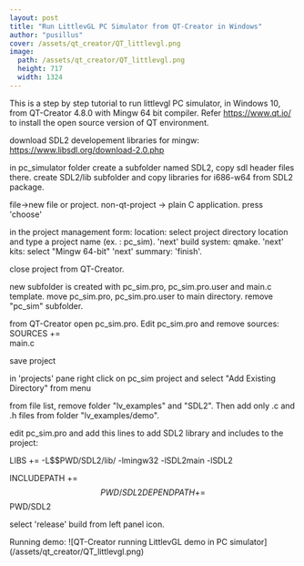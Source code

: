 ```yaml
---
layout: post
title: "Run LittlevGL PC Simulator from QT-Creator in Windows"
author: "pusillus"
cover: /assets/qt_creator/QT_littlevgl.png
image:
  path: /assets/qt_creator/QT_littlevgl.png
  height: 717
  width: 1324
---
```


This is a step by step tutorial to run littlevgl PC simulator, in Windows 10, from QT-Creator 4.8.0 with Mingw 64 bit compiler.
Refer https://www.qt.io/ to install the open source version of QT environment.


download SDL2 developement libraries for mingw:
https://www.libsdl.org/download-2.0.php

in pc_simulator folder create a subfolder named SDL2, copy sdl header files there.
create SDL2/lib subfolder and copy libraries for i686-w64 from SDL2 package.

file->new file or project.
non-qt-project -> plain C application. press 'choose'

in the project management form:
location: select project directory location and type a project name (ex. : pc_sim). 'next'
build system: qmake. 'next'
kits: select "Mingw 64-bit" 'next'
summary: 'finish'.

close project from QT-Creator.

new subfolder is created with pc_sim.pro, pc_sim.pro.user and main.c template.
move pc_sim.pro, pc_sim.pro.user to main directory. remove "pc_sim" subfolder.

from QT-Creator open pc_sim.pro. Edit pc_sim.pro and remove sources:
SOURCES += \
        main.c

save project

in 'projects' pane right click on pc_sim project and select "Add Existing Directory" from menu

from file list, remove folder "lv_examples" and "SDL2". Then add only .c and .h files from folder "lv_examples/demo".

edit pc_sim.pro and add this lines to add SDL2 library and includes to the project:


LIBS += -L$$PWD/SDL2/lib/ -lmingw32 -lSDL2main -lSDL2

INCLUDEPATH += $$PWD/SDL2
DEPENDPATH += $$PWD/SDL2

select 'release' build from left panel icon.

Running demo:
![QT-Creator running LittlevGL demo in PC simulator] (/assets/qt_creator/QT_littlevgl.png)

